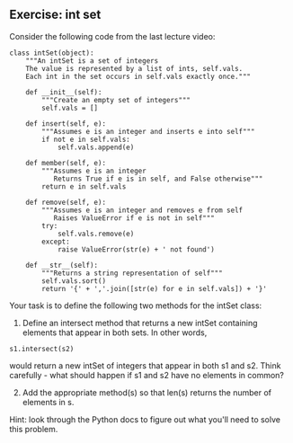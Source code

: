 ## Exercise: int set

Consider the following code from the last lecture video:

```
class intSet(object):
    """An intSet is a set of integers
    The value is represented by a list of ints, self.vals.
    Each int in the set occurs in self.vals exactly once."""

    def __init__(self):
        """Create an empty set of integers"""
        self.vals = []

    def insert(self, e):
        """Assumes e is an integer and inserts e into self""" 
        if not e in self.vals:
            self.vals.append(e)

    def member(self, e):
        """Assumes e is an integer
           Returns True if e is in self, and False otherwise"""
        return e in self.vals

    def remove(self, e):
        """Assumes e is an integer and removes e from self
           Raises ValueError if e is not in self"""
        try:
            self.vals.remove(e)
        except:
            raise ValueError(str(e) + ' not found')

    def __str__(self):
        """Returns a string representation of self"""
        self.vals.sort()
        return '{' + ','.join([str(e) for e in self.vals]) + '}'

```

Your task is to define the following two methods for the intSet class:

1. Define an intersect method that returns a new intSet containing elements that appear in both sets. In other words,

```
s1.intersect(s2)
```

would return a new intSet of integers that appear in both s1 and s2. Think carefully - what should happen if s1 and s2 have no elements in common?

2. Add the appropriate method(s) so that len(s) returns the number of elements in s.

Hint: look through the Python docs to figure out what you'll need to solve this problem.